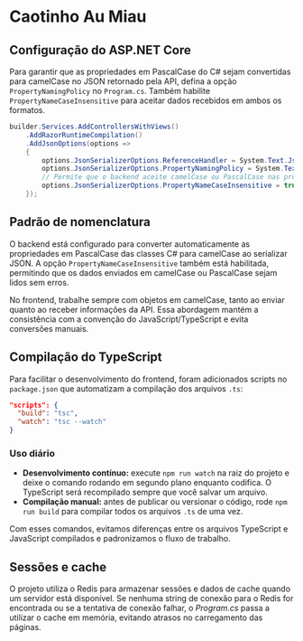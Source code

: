 # Caotinho Au Miau

## Configuração do ASP.NET Core

Para garantir que as propriedades em PascalCase do C# sejam convertidas para camelCase no JSON retornado pela API, defina a opção `PropertyNamingPolicy` no `Program.cs`. Também habilite `PropertyNameCaseInsensitive` para aceitar dados recebidos em ambos os formatos.

```csharp
builder.Services.AddControllersWithViews()
    .AddRazorRuntimeCompilation()
    .AddJsonOptions(options =>
    {
        options.JsonSerializerOptions.ReferenceHandler = System.Text.Json.Serialization.ReferenceHandler.IgnoreCycles;
        options.JsonSerializerOptions.PropertyNamingPolicy = System.Text.Json.JsonNamingPolicy.CamelCase;
        // Permite que o backend aceite camelCase ou PascalCase nas propriedades recebidas
        options.JsonSerializerOptions.PropertyNameCaseInsensitive = true;
    });
```

## Padrão de nomenclatura

O backend está configurado para converter automaticamente as propriedades em PascalCase das classes C# para camelCase ao serializar JSON. A opção `PropertyNameCaseInsensitive` também está habilitada, permitindo que os dados enviados em camelCase ou PascalCase sejam lidos sem erros.

No frontend, trabalhe sempre com objetos em camelCase, tanto ao enviar quanto ao receber informações da API. Essa abordagem mantém a consistência com a convenção do JavaScript/TypeScript e evita conversões manuais.

## Compilação do TypeScript

Para facilitar o desenvolvimento do frontend, foram adicionados scripts no `package.json` que automatizam a compilação dos arquivos `.ts`:

```json
"scripts": {
  "build": "tsc",
  "watch": "tsc --watch"
}
```

### Uso diário

- **Desenvolvimento contínuo:** execute `npm run watch` na raiz do projeto e deixe o comando rodando em segundo plano enquanto codifica. O TypeScript será recompilado sempre que você salvar um arquivo.
- **Compilação manual:** antes de publicar ou versionar o código, rode `npm run build` para compilar todos os arquivos `.ts` de uma vez.

Com esses comandos, evitamos diferenças entre os arquivos TypeScript e JavaScript compilados e padronizamos o fluxo de trabalho.

## Sessões e cache

O projeto utiliza o Redis para armazenar sessões e dados de cache quando um servidor está disponível. Se nenhuma string de conexão para o Redis for encontrada ou se a tentativa de conexão falhar, o *Program.cs* passa a utilizar o cache em memória, evitando atrasos no carregamento das páginas.

